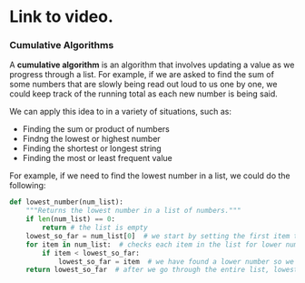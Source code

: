 # Link to video.

### Cumulative Algorithms

A **cumulative algorithm** is an algorithm that involves updating a value as we progress through a list. For example, if we are asked to find the sum of some numbers that are slowly being read out loud to us one by one, we could keep track of the running total as each new number is being said.

We can apply this idea to in a variety of situations, such as:
* Finding the sum or product of numbers
* Findng the lowest or highest number
* Finding the shortest or longest string
* Finding the most or least frequent value

For example, if we need to find the lowest number in a list, we could do the following:

```python
def lowest_number(num_list):
    """Returns the lowest number in a list of numbers."""
    if len(num_list) == 0:
        return # the list is empty
    lowest_so_far = num_list[0]  # we start by setting the first item to be the lowest
    for item in num_list:  # checks each item in the list for lower numbers
        if item < lowest_so_far:
            lowest_so_far = item  # we have found a lower number so we update lowest_so_far
    return lowest_so_far  # after we go through the entire list, lowest_so_far will be the lowest number
```
